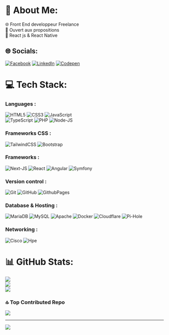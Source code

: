 # 💫 About Me:

🌐 Front End developpeur Freelance<br>👯 Ouvert aux propositions<br>🌱 React js & React Native

## 🌐 Socials:

[![Facebook](https://img.shields.io/badge/Facebook-%231877F2.svg?logo=Facebook&logoColor=white)](https://facebook.com/https://www.facebook.com/profile.php?id=61554188074924) [![LinkedIn](https://img.shields.io/badge/LinkedIn-%230077B5.svg?logo=linkedin&logoColor=white)](https://linkedin.com/in/https://www.linkedin.com/in/ryan-queva/) [![Codepen](https://img.shields.io/badge/Codepen-000000?style=for-the-badge&logo=codepen&logoColor=white)](https://codepen.io/https://codepen.io/RyanQueva)

# 💻 Tech Stack:


### Languages :
![HTML5](https://img.shields.io/badge/html5-%23E34F26.svg?style=for-the-badge&logo=html5&logoColor=white) 
![CSS3](https://img.shields.io/badge/css3-%231572B6.svg?style=for-the-badge&logo=css3&logoColor=white)
![JavaScript](https://img.shields.io/badge/javascript-%23323330.svg?style=for-the-badge&logo=javascript&logoColor=%23F7DF1E)  
![TypeScript](https://img.shields.io/badge/typescript-%23007ACC.svg?style=for-the-badge&logo=typescript&logoColor=white) 
![PHP](https://img.shields.io/badge/php-%23777BB4.svg?style=for-the-badge&logo=php&logoColor=white) 
![Node-JS](https://img.shields.io/badge/node.js-6DA55F?style=for-the-badge&logo=node.js&logoColor=white) 

### Frameworks CSS :
![TailwindCSS](https://img.shields.io/badge/tailwindcss-%2338B2AC.svg?style=for-the-badge&logo=tailwind-css&logoColor=white) 
![Bootstrap](https://img.shields.io/badge/bootstrap-%238511FA.svg?style=for-the-badge&logo=bootstrap&logoColor=white)

### Frameworks :
![Next-JS](https://img.shields.io/badge/Next-black?style=for-the-badge&logo=next.js&logoColor=white) 
![React](https://img.shields.io/badge/react-%2320232a.svg?style=for-the-badge&logo=react&logoColor=%2361DAFB) 
![Angular](https://img.shields.io/badge/angular-%23DD0031.svg?style=for-the-badge&logo=angular&logoColor=white) 
![Symfony](https://img.shields.io/badge/symfony-%23000000.svg?style=for-the-badge&logo=symfony&logoColor=white) 

### Version control :
![Git](https://img.shields.io/badge/git-%23F05033.svg?style=for-the-badge&logo=git&logoColor=white) 
![GitHub](https://img.shields.io/badge/github-%23121011.svg?style=for-the-badge&logo=github&logoColor=white) 
![GithubPages](https://img.shields.io/badge/github%20pages-121013?style=for-the-badge&logo=github&logoColor=white) 
 
### Database & Hosting :
![MariaDB](https://img.shields.io/badge/MariaDB-003545?style=for-the-badge&logo=mariadb&logoColor=white) 
![MySQL](https://img.shields.io/badge/mysql-4479A1.svg?style=for-the-badge&logo=mysql&logoColor=white) 
![Apache](https://img.shields.io/badge/apache-%23D42029.svg?style=for-the-badge&logo=apache&logoColor=white) 
![Docker](https://img.shields.io/badge/docker-%230db7ed.svg?style=for-the-badge&logo=docker&logoColor=white) 
![Cloudflare](https://img.shields.io/badge/Cloudflare-F38020?style=for-the-badge&logo=Cloudflare&logoColor=white)
![Pi-Hole](https://img.shields.io/badge/pihole-%2396060C.svg?style=for-the-badge&logo=pi-hole&logoColor=white)

### Networking :
![Cisco](https://img.shields.io/badge/cisco-%23049fd9.svg?style=for-the-badge&logo=cisco&logoColor=black) 
![Hpe](https://img.shields.io/badge/Hpe?logo=data%3Aimage%2Fwebp%3Bbase64%2CUklGRmACAABXRUJQVlA4WAoAAAAQAAAAHwAAHwAAQUxQSLgAAAARuYzof2jguLaturEdZoaOM4fMfwYZATOnY2ZOuZ%2Fc5ur%2B9j8dt9YfwKu%2FIiZgAir5i6y69bJOl0RN5AYOQo%2FMwKDbGS4cGAHiCulckpIJs9imXVbn6UbJVyhHHsFk2LUWGGAKrZ7Rgg3%2FZD1ygtxdPD9t2VOnysCrDQF6atckXm2Il7BoyaA8XkuuQCLw%2FJQVzwQVPClDjkWsaQXGl3ioRCQlJxItKhSp7h3Is2dGQaPpYAIM8ecKVlA4IIIBAADwCQCdASogACAAPi0Ki0WhkNDN%2BBgCxLYAWn%2FQDbAN7%2F0o79QPhJ8jt2gJsfNef8B5ofkP%2FTe4N%2Bm3%2Bo4Cj9RmskCc1yIcakqVB2%2F4G5GD%2FkDps0ZNr6DgAP7%2F%2Fs4HA5L%2F%2FrTij%2FUL8uT05%2FN8WFN%2Bwn1FpuJtXD08jPy1fBX%2FHM%2F5FPwd%2F47Tzvjvs%2F6lP%2FwH%2Bghfb4g63bWLpE1VblPpV4z%2F%2FbD%2BzZ8mPnuffhU0%2F%2FRN7%2F%2BeCC8qP9XfBXzw%2Fm3nG1jw35STJ6NGMj6mt3TpKlqL8BJuHQxn5ylMaNCNg54DCnTquM8UBGdGDsqXruMRkXc%2BeL78571%2F0pZtjGZ%2FJP1LrnnTrOZXZSqZj19MJcyM0wJi0n8LUjllBk8Yt0HK0HUIb2bYuXyOLpXd9%2Fqznxb38a3%2F7dkVb9XC3WBf%2F3%2F%2Bhz3oKxPiuJT%2FZ9P%2F5HLD0dHZc%2FXLYMbCekD%2F3%2F0U7ziolVguV%2FzjBPFQbfwzwxrT8liM354xV3kozL2U9AAAAA%3D%3D)

# 📊 GitHub Stats:

![](https://github-readme-stats.vercel.app/api?username=beloow&theme=default&hide_border=true&include_all_commits=true&count_private=true)<br/>
![](https://github-readme-streak-stats.herokuapp.com/?user=beloow&theme=default&hide_border=true)<br/>
![](https://github-readme-stats.vercel.app/api/top-langs/?username=beloow&theme=default&hide_border=true&include_all_commits=true&count_private=true&layout=compact)

### 🔝 Top Contributed Repo

![](https://github-contributor-stats.vercel.app/api?username=beloow&limit=5&theme=default&combine_all_yearly_contributions=true)

---

[![](https://visitcount.itsvg.in/api?id=beloow&icon=0&color=0)](https://visitcount.itsvg.in)

<!-- Proudly created with GPRM ( https://gprm.itsvg.in ) -->
